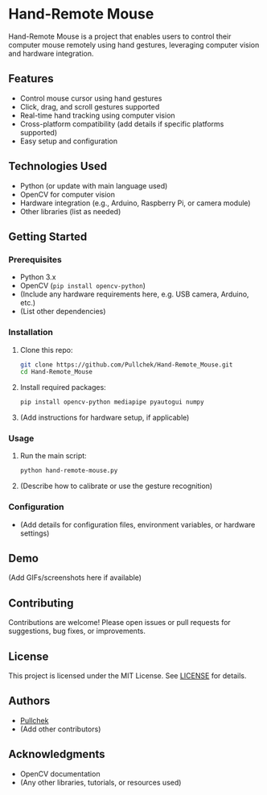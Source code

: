 # Hand-Remote Mouse

Hand-Remote Mouse is a project that enables users to control their computer mouse remotely using hand gestures, leveraging computer vision and hardware integration.

## Features

- Control mouse cursor using hand gestures
- Click, drag, and scroll gestures supported
- Real-time hand tracking using computer vision
- Cross-platform compatibility (add details if specific platforms supported)
- Easy setup and configuration

## Technologies Used

- Python (or update with main language used)
- OpenCV for computer vision
- Hardware integration (e.g., Arduino, Raspberry Pi, or camera module)
- Other libraries (list as needed)

## Getting Started

### Prerequisites

- Python 3.x
- OpenCV (`pip install opencv-python`)
- (Include any hardware requirements here, e.g. USB camera, Arduino, etc.)
- (List other dependencies)

### Installation

1. Clone this repo:
   ```bash
   git clone https://github.com/Pullchek/Hand-Remote_Mouse.git
   cd Hand-Remote_Mouse
   ```

2. Install required packages:
   ```bash
   pip install opencv-python mediapipe pyautogui numpy
   ```

3. (Add instructions for hardware setup, if applicable)

### Usage

1. Run the main script:
   ```bash
   python hand-remote-mouse.py
   ```
2. (Describe how to calibrate or use the gesture recognition)

### Configuration

- (Add details for configuration files, environment variables, or hardware settings)

## Demo

(Add GIFs/screenshots here if available)

## Contributing

Contributions are welcome! Please open issues or pull requests for suggestions, bug fixes, or improvements.

## License

This project is licensed under the MIT License. See [LICENSE](LICENSE) for details.

## Authors

- [Pullchek](https://github.com/Pullchek)
- (Add other contributors)

## Acknowledgments

- OpenCV documentation
- (Any other libraries, tutorials, or resources used)
